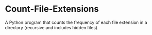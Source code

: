 # Count-File-Extensions
 A Python program that counts the frequency of each file extension in a directory (recursive and includes hidden files).
